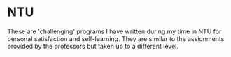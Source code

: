 # NTU

These are 'challenging' programs I have written during my time in NTU for personal satisfaction and self-learning. They are similar to the assignments provided by the professors but taken up to a different level.
